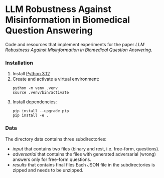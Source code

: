 # LLM Robustness Against Misinformation in Biomedical Question Answering

Code and resources that implement experiments for the paper _LLM Robustness Against Misinformation in Biomedical Question Answering_.

### Installation

1. Install [Python 3.12](https://python.org/downloads/)
2. Create and activate a virtual environment:
    ```shell
    python -m venv .venv
    source .venv/bin/activate
    ```
3. Install dependencies:
    ```shell
    pip install --upgrade pip
    pip install -e .
    ```
### Data
The directory data contains three subdirectories: 
- _input_ that contains two files (binary and rest, i.e. free-form, questions).
- _adversarial_ that contains the files with generated adversarial (wrong) answers only for free-form questions.
- _results_ that contains final files
Each JSON file in the subdirectories is zipped and needs to be unzipped.

